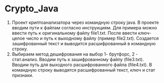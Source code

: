 # Crypto_Java
1) Проект криптоанализатора через командную строку java. В проекте вводим пути к файлам согласно инструкциям. Для примера можно ввести путь к оригинальному файлу file1.txt. После ввести ключ-целое число и путь к выходному файлу (пример file2.txt). Создается зашифрованный текст и выводится расшифрованный в командную строку.
2) Выбираем метод дешифрования на выбор 1- брутфорс, 2 - стат.анализ. Вводим путь к зашифрованному файлу (file3.txt). Вводим путь для выходного расшифрованного файла (file4.txt). В командную строку выводятся расшифрованный текст, ключ и стат признаки.
